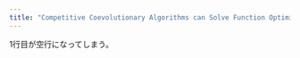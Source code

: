 ```yaml
---
title: "Competitive Coevolutionary Algorithms can Solve Function Optimization Problems"
---
```


1行目が空行になってしまう。
